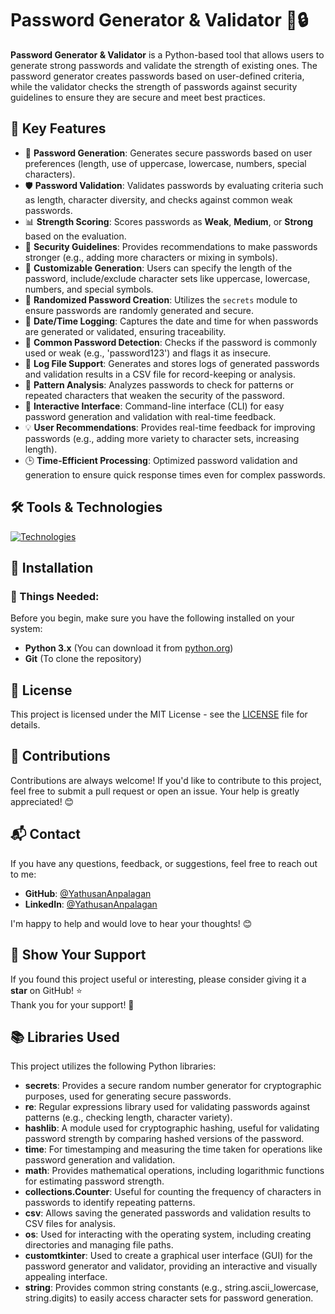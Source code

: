 # Password Generator & Validator 🔑🔒
**Password Generator & Validator** is a Python-based tool that allows users to generate strong passwords and validate the strength of existing ones. The password generator creates passwords based on user-defined criteria, while the validator checks the strength of passwords against security guidelines to ensure they are secure and meet best practices.

## 🚀 Key Features

- 🔑 **Password Generation**: Generates secure passwords based on user preferences (length, use of uppercase, lowercase, numbers, special characters).
- 🛡️ **Password Validation**: Validates passwords by evaluating criteria such as length, character diversity, and checks against common weak passwords.
- 📊 **Strength Scoring**: Scores passwords as **Weak**, **Medium**, or **Strong** based on the evaluation.
- 🔐 **Security Guidelines**: Provides recommendations to make passwords stronger (e.g., adding more characters or mixing in symbols).
- 🧰 **Customizable Generation**: Users can specify the length of the password, include/exclude character sets like uppercase, lowercase, numbers, and special symbols.
- 🔄 **Randomized Password Creation**: Utilizes the `secrets` module to ensure passwords are randomly generated and secure.
- 📅 **Date/Time Logging**: Captures the date and time for when passwords are generated or validated, ensuring traceability.
- 🚫 **Common Password Detection**: Checks if the password is commonly used or weak (e.g., 'password123') and flags it as insecure.
- 💾 **Log File Support**: Generates and stores logs of generated passwords and validation results in a CSV file for record-keeping or analysis.
- 🔎 **Pattern Analysis**: Analyzes passwords to check for patterns or repeated characters that weaken the security of the password.
- 🔄 **Interactive Interface**: Command-line interface (CLI) for easy password generation and validation with real-time feedback.
- 💡 **User Recommendations**: Provides real-time feedback for improving passwords (e.g., adding more variety to character sets, increasing length).
- 🕒 **Time-Efficient Processing**: Optimized password validation and generation to ensure quick response times even for complex passwords.

## 🛠️ Tools & Technologies

[![Technologies](https://skillicons.dev/icons?i=git,github,vscode,py,md,windows)](https://skillicons.dev)









## 🔧 Installation

### 📝 Things Needed:

Before you begin, make sure you have the following installed on your system:
- **Python 3.x** (You can download it from [python.org](https://www.python.org/downloads/))
- **Git** (To clone the repository)








## 📜 License
This project is licensed under the MIT License - see the [LICENSE](./LICENSE) file for details.

## 🤝 Contributions

Contributions are always welcome! If you'd like to contribute to this project, feel free to submit a pull request or open an issue. Your help is greatly appreciated! 😊

## 📬 Contact

If you have any questions, feedback, or suggestions, feel free to reach out to me:

- **GitHub**: [@YathusanAnpalagan](https://github.com/yathusananpalagan)
- **LinkedIn**: [@YathusanAnpalagan](https://www.linkedin.com/in/yathusan-anpalagan-805957353/)

I'm happy to help and would love to hear your thoughts! 😊

## 🌟 Show Your Support

If you found this project useful or interesting, please consider giving it a **star** on GitHub! ⭐
<br>
Thank you for your support! 🙏

## 📚 Libraries Used

This project utilizes the following Python libraries:
- **secrets**: Provides a secure random number generator for cryptographic purposes, used for generating secure passwords.
- **re**: Regular expressions library used for validating passwords against patterns (e.g., checking length, character variety).
- **hashlib**: A module used for cryptographic hashing, useful for validating password strength by comparing hashed versions of the password.
- **time**: For timestamping and measuring the time taken for operations like password generation and validation.
- **math**: Provides mathematical operations, including logarithmic functions for estimating password strength.
- **collections.Counter**: Useful for counting the frequency of characters in passwords to identify repeating patterns.
- **csv**: Allows saving the generated passwords and validation results to CSV files for analysis.
- **os**: Used for interacting with the operating system, including creating directories and managing file paths.
- **customtkinter**: Used to create a graphical user interface (GUI) for the password generator and validator, providing an interactive and visually appealing interface.
- **string**: Provides common string constants (e.g., string.ascii_lowercase, string.digits) to easily access character sets for password generation.
